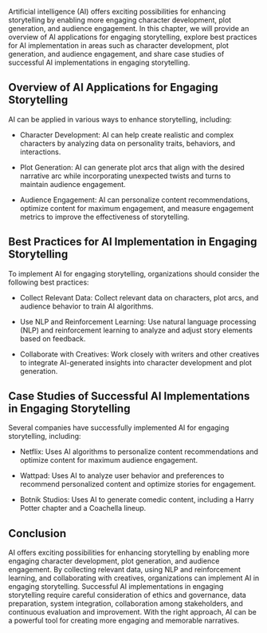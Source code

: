 
Artificial intelligence (AI) offers exciting possibilities for enhancing storytelling by enabling more engaging character development, plot generation, and audience engagement. In this chapter, we will provide an overview of AI applications for engaging storytelling, explore best practices for AI implementation in areas such as character development, plot generation, and audience engagement, and share case studies of successful AI implementations in engaging storytelling.

Overview of AI Applications for Engaging Storytelling
-----------------------------------------------------

AI can be applied in various ways to enhance storytelling, including:

* Character Development: AI can help create realistic and complex characters by analyzing data on personality traits, behaviors, and interactions.

* Plot Generation: AI can generate plot arcs that align with the desired narrative arc while incorporating unexpected twists and turns to maintain audience engagement.

* Audience Engagement: AI can personalize content recommendations, optimize content for maximum engagement, and measure engagement metrics to improve the effectiveness of storytelling.

Best Practices for AI Implementation in Engaging Storytelling
-------------------------------------------------------------

To implement AI for engaging storytelling, organizations should consider the following best practices:

* Collect Relevant Data: Collect relevant data on characters, plot arcs, and audience behavior to train AI algorithms.

* Use NLP and Reinforcement Learning: Use natural language processing (NLP) and reinforcement learning to analyze and adjust story elements based on feedback.

* Collaborate with Creatives: Work closely with writers and other creatives to integrate AI-generated insights into character development and plot generation.

Case Studies of Successful AI Implementations in Engaging Storytelling
----------------------------------------------------------------------

Several companies have successfully implemented AI for engaging storytelling, including:

* Netflix: Uses AI algorithms to personalize content recommendations and optimize content for maximum audience engagement.

* Wattpad: Uses AI to analyze user behavior and preferences to recommend personalized content and optimize stories for engagement.

* Botnik Studios: Uses AI to generate comedic content, including a Harry Potter chapter and a Coachella lineup.

Conclusion
----------

AI offers exciting possibilities for enhancing storytelling by enabling more engaging character development, plot generation, and audience engagement. By collecting relevant data, using NLP and reinforcement learning, and collaborating with creatives, organizations can implement AI in engaging storytelling. Successful AI implementations in engaging storytelling require careful consideration of ethics and governance, data preparation, system integration, collaboration among stakeholders, and continuous evaluation and improvement. With the right approach, AI can be a powerful tool for creating more engaging and memorable narratives.
